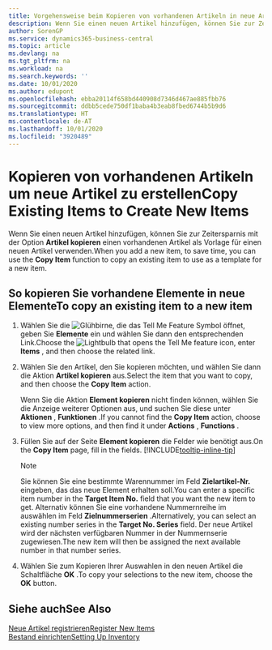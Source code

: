 ```yaml
---
title: Vorgehensweise beim Kopieren von vorhandenen Artikeln in neue Artikel
description: Wenn Sie einen neuen Artikel hinzufügen, können Sie zur Zeitersparnis mit der Option Artikel kopieren einen vorhandenen Artikel als Vorlage für einen neuen Artikel verwenden.
author: SorenGP
ms.service: dynamics365-business-central
ms.topic: article
ms.devlang: na
ms.tgt_pltfrm: na
ms.workload: na
ms.search.keywords: ''
ms.date: 10/01/2020
ms.author: edupont
ms.openlocfilehash: ebba20114f658bd440908d7346d467ae885fbb76
ms.sourcegitcommit: ddbb5cede750df1baba4b3eab8fbed6744b5b9d6
ms.translationtype: HT
ms.contentlocale: de-AT
ms.lasthandoff: 10/01/2020
ms.locfileid: "3920489"
---
```

# <a name="copy-existing-items-to-create-new-items"></a><span data-ttu-id="35cfd-103">Kopieren von vorhandenen Artikeln um neue Artikel zu erstellen</span><span class="sxs-lookup"><span data-stu-id="35cfd-103">Copy Existing Items to Create New Items</span></span>

<span data-ttu-id="35cfd-104">Wenn Sie einen neuen Artikel hinzufügen, können Sie zur Zeitersparnis mit der Option **Artikel kopieren** einen vorhandenen Artikel als Vorlage für einen neuen Artikel verwenden.</span><span class="sxs-lookup"><span data-stu-id="35cfd-104">When you add a new item, to save time, you can use the **Copy Item** function to copy an existing item to use as a template for a new item.</span></span>  

## <a name="to-copy-an-existing-item-to-a-new-item"></a><span data-ttu-id="35cfd-105">So kopieren Sie vorhandene Elemente in neue Elemente</span><span class="sxs-lookup"><span data-stu-id="35cfd-105">To copy an existing item to a new item</span></span>

1. <span data-ttu-id="35cfd-106">Wählen Sie die ![Glühbirne, die das Tell Me Feature](media/ui-search/search_small.png "Tell Me-Funktion") Symbol öffnet, geben Sie **Elemente** ein und wählen Sie dann den entsprechenden Link.</span><span class="sxs-lookup"><span data-stu-id="35cfd-106">Choose the ![Lightbulb that opens the Tell Me feature](media/ui-search/search_small.png "Tell me what you want to do") icon, enter **Items** , and then choose the related link.</span></span>  
2. <span data-ttu-id="35cfd-107">Wählen Sie den Artikel, den Sie kopieren möchten, und wählen Sie dann die Aktion **Artikel kopieren** aus.</span><span class="sxs-lookup"><span data-stu-id="35cfd-107">Select the item that you want to copy, and then choose the **Copy Item** action.</span></span>  

    <span data-ttu-id="35cfd-108">Wenn Sie die Aktion **Element kopieren** nicht finden können, wählen Sie die Anzeige weiterer Optionen aus, und suchen Sie diese unter **Aktionen** , **Funktionen** .</span><span class="sxs-lookup"><span data-stu-id="35cfd-108">If you cannot find the **Copy Item** action, choose to view more options, and then find it under **Actions** , **Functions** .</span></span>  

3. <span data-ttu-id="35cfd-109">Füllen Sie auf der Seite **Element kopieren** die Felder wie benötigt aus.</span><span class="sxs-lookup"><span data-stu-id="35cfd-109">On the **Copy Item** page, fill in the fields.</span></span> [!INCLUDE[tooltip-inline-tip](includes/tooltip-inline-tip_md.md)]

    > [!NOTE]  
    > <span data-ttu-id="35cfd-110">Sie können Sie eine bestimmte Warennummer im Feld **Zielartikel-Nr.** eingeben, das das neue Element erhalten soll.</span><span class="sxs-lookup"><span data-stu-id="35cfd-110">You can enter a specific item number in the **Target Item No.** field that you want the new item to get.</span></span> <span data-ttu-id="35cfd-111">Alternativ können Sie eine vorhandene Nummernreihe im auswählen im Feld **Zielnummerserien** .</span><span class="sxs-lookup"><span data-stu-id="35cfd-111">Alternatively, you can select an existing number series in the **Target No. Series** field.</span></span> <span data-ttu-id="35cfd-112">Der neue Artikel wird der nächsten verfügbaren Nummer in der Nummernserie zugewiesen.</span><span class="sxs-lookup"><span data-stu-id="35cfd-112">The new item will then be assigned the next available number in that number series.</span></span>  

4. <span data-ttu-id="35cfd-113">Wählen Sie zum Kopieren Ihrer Auswahlen in den neuen Artikel die Schaltfläche **OK** .</span><span class="sxs-lookup"><span data-stu-id="35cfd-113">To copy your selections to the new item, choose the **OK** button.</span></span>  

## <a name="see-also"></a><span data-ttu-id="35cfd-114">Siehe auch</span><span class="sxs-lookup"><span data-stu-id="35cfd-114">See Also</span></span>

[<span data-ttu-id="35cfd-115">Neue Artikel registrieren</span><span class="sxs-lookup"><span data-stu-id="35cfd-115">Register New Items</span></span>](inventory-how-register-new-items.md)  
[<span data-ttu-id="35cfd-116">Bestand einrichten</span><span class="sxs-lookup"><span data-stu-id="35cfd-116">Setting Up Inventory</span></span>](inventory-setup-inventory.md)  
